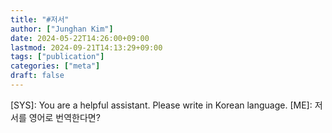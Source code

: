 ```yaml
---
title: "#저서"
author: ["Junghan Kim"]
date: 2024-05-22T14:26:00+09:00
lastmod: 2024-09-21T14:13:29+09:00
tags: ["publication"]
categories: ["meta"]
draft: false
---
```


<div class="ai">

[SYS]: You are a helpful assistant. Please write in Korean language. [ME]: 저서를 영어로 번역한다면?

</div>
